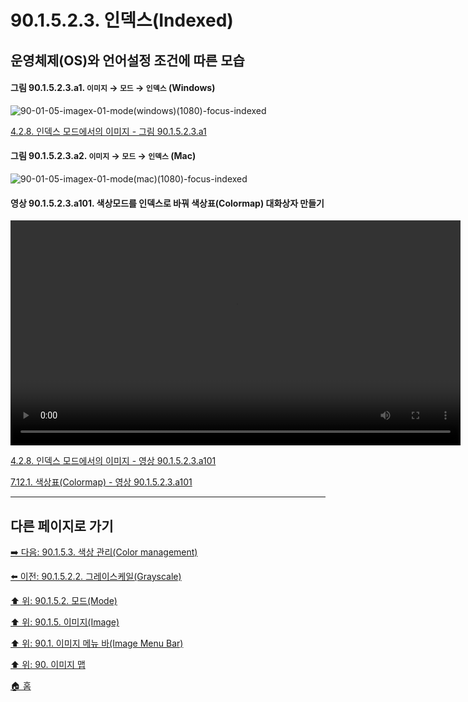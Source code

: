 # 90.1.5.2.3. 인덱스(Indexed)

## 운영체제(OS)와 언어설정 조건에 따른 모습

<a id="90-01-05-02-03-a1"></a>

#### 그림 90.1.5.2.3.a1. `이미지` → `모드` → `인덱스` (Windows)
![90-01-05-imagex-01-mode(windows)(1080)-focus-indexed](https://github.com/wonder13662/gimp/assets/15767104/de9fd366-f686-40f5-b7b8-e20ae7c05bea)

[4.2.8. 인덱스 모드에서의 이미지 - 그림 90.1.5.2.3.a1](./04-02-08-the-image-is-in-indexed-color-mode.md#90-01-05-02-03-a1)

<a id="90-01-05-02-03-a2"></a>

#### 그림 90.1.5.2.3.a2. `이미지` → `모드` → `인덱스` (Mac)
![90-01-05-imagex-01-mode(mac)(1080)-focus-indexed](https://github.com/wonder13662/gimp/assets/15767104/421bbcc2-d96c-40c1-8fdc-eb38ef51c771)

<a id="90-01-05-02-03-a101"></a>

#### 영상 90.1.5.2.3.a101. 색상모드를 인덱스로 바꿔 색상표(Colormap) 대화상자 만들기
<video controls="controls" width="720" environment="MacOS:Sonoma 14.2.1 GIMP 2.10.36" src="https://github.com/wonder13662/gimp/assets/15767104/e1b86121-19a0-4830-b091-c3a2db7e6d72"></video>

[4.2.8. 인덱스 모드에서의 이미지 - 영상 90.1.5.2.3.a101](./04-02-08-the-image-is-in-indexed-color-mode.md#90-01-05-02-03-a101)

[7.12.1. 색상표(Colormap) - 영상 90.1.5.2.3.a101](./07-12-01-colormap.md#90-01-05-02-03-a101)

***

## 다른 페이지로 가기

[➡️ 다음: 90.1.5.3. 색상 관리(Color management)](./90-01-05-03-color_management.md)

[⬅️ 이전: 90.1.5.2.2. 그레이스케일(Grayscale)](./90-01-05-02-02-grayscale.md)

[⬆️ 위: 90.1.5.2. 모드(Mode)](./90-01-05-02-00-mode.md)

[⬆️ 위: 90.1.5. 이미지(Image)](./90-01-05-00-image.md)

[⬆️ 위: 90.1. 이미지 메뉴 바(Image Menu Bar)](./90-01-00-image-menu-bar.md)

[⬆️ 위: 90. 이미지 맵](./90-00-image-map.md)

[🏠 홈](./00-home.md)
